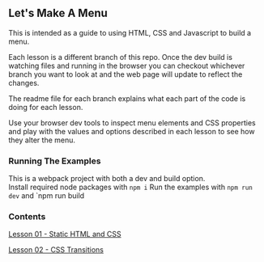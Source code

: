 ## Let's Make A Menu

This is intended as a guide to using HTML, CSS and Javascript to build a menu.  

Each lesson is a different branch of this repo. Once the dev build is watching files and running in the browser you can checkout whichever branch you want to look at and the web page will update to reflect the changes.

The readme file for each branch explains what each part of the code is doing for each lesson.  

Use your browser dev tools to inspect menu elements and CSS properties and play with the values and options described in each lesson to see how they alter the menu.

### Running The Examples

This is a webpack project with both a dev and build option.  
Install required node packages with `npm i`
Run the examples with `npm run dev`  and `npm run build  

### Contents

[Lesson 01 - Static HTML and CSS](https://github.com/mdooneymill/lets-make-a-menu/tree/01)

[Lesson 02 - CSS Transitions](https://github.com/mdooneymill/lets-make-a-menu/tree/01)